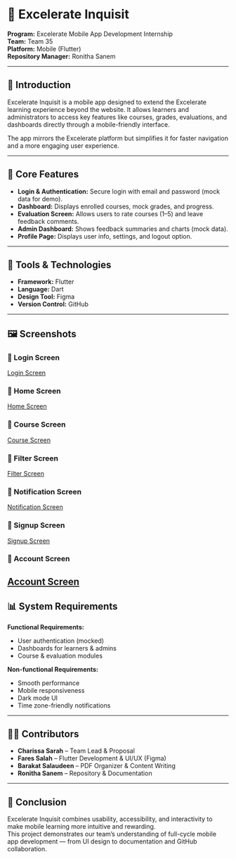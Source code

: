 # 📱 Excelerate Inquisit    

**Program:** Excelerate Mobile App Development Internship  
**Team:** Team 35  
**Platform:** Mobile (Flutter)  
**Repository Manager:** Ronitha Sanem  

---    

## 🚀 Introduction    
Excelerate Inquisit is a mobile app designed to extend the Excelerate learning experience beyond the website. It allows learners and administrators to access key features like courses, grades, evaluations, and dashboards directly through a mobile-friendly interface.  

The app mirrors the Excelerate platform but simplifies it for faster navigation and a more engaging user experience.  

---    

## 🧩 Core Features    
- **Login & Authentication:** Secure login with email and password (mock data for demo).  
- **Dashboard:** Displays enrolled courses, mock grades, and progress.  
- **Evaluation Screen:** Allows users to rate courses (1–5) and leave feedback comments.  
- **Admin Dashboard:** Shows feedback summaries and charts (mock data).  
- **Profile Page:** Displays user info, settings, and logout option.  

---    

## 🧰 Tools & Technologies    
- **Framework:** Flutter  
- **Language:** Dart  
- **Design Tool:** Figma  
- **Version Control:** GitHub  

---    

## 🖼️ Screenshots    


### 🔹 Login Screen    
[Login Screen](https://raw.githubusercontent.com/Ronitha8/excelerate-inquisit/main/screenshots/login_screen.png)
    
### 🔹 Home Screen    
[Home Screen](https://raw.githubusercontent.com/Ronitha8/excelerate-inquisit/main/screenshots/home_screen.png)  

### 🔹 Course Screen    
[Course Screen](https://raw.githubusercontent.com/Ronitha8/excelerate-inquisit/main/screenshots/course_screen.png)


### 🔹 Filter Screen    
[Filter Screen](https://raw.githubusercontent.com/Ronitha8/excelerate-inquisit/main/screenshots/filter_screen.png)  

### 🔹 Notification Screen    
[Notification Screen](https://raw.githubusercontent.com/Ronitha8/excelerate-inquisit/main/screenshots/notification_screen.png)

### 🔹 Signup Screen    
[Signup Screen](https://raw.githubusercontent.com/Ronitha8/excelerate-inquisit/main/screenshots/signup_screen.png) 

### 🔹 Account Screen    
[Account Screen](https://raw.githubusercontent.com/Ronitha8/excelerate-inquisit/main/screenshots/account_screen.png)
---   


## 📊 System Requirements    
**Functional Requirements:**    
- User authentication (mocked)  
- Dashboards for learners & admins  
- Course & evaluation modules  

**Non-functional Requirements:**    
- Smooth performance  
- Mobile responsiveness  
- Dark mode UI  
- Time zone-friendly notifications  

---    

## 👩‍💻 Contributors    
- **Charissa Sarah** – Team Lead & Proposal  
- **Fares Salah** – Flutter Development & UI/UX (Figma)  
- **Barakat Salaudeen** – PDF Organizer & Content Writing  
- **Ronitha Sanem** – Repository & Documentation  

---    

## 🏁 Conclusion    
Excelerate Inquisit combines usability, accessibility, and interactivity to make mobile learning more intuitive and rewarding.  
This project demonstrates our team’s understanding of full-cycle mobile app development — from UI design to documentation and GitHub collaboration.  
